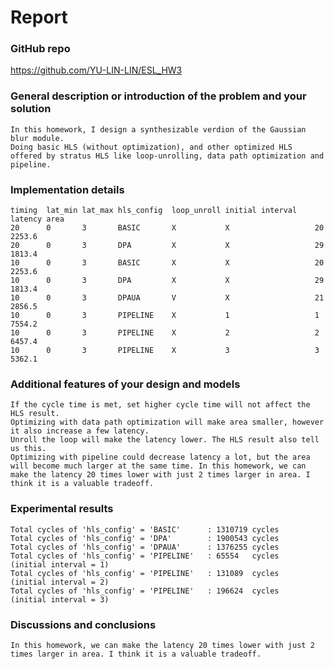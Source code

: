 # Report

### GitHub repo
https://github.com/YU-LIN-LIN/ESL_HW3

### General description or introduction of the problem and your solution
	In this homework, I design a synthesizable verdion of the Gaussian blur module.
	Doing basic HLS (without optimization), and other optimized HLS offered by stratus HLS like loop-unrolling, data path optimization and pipeline.
	
### Implementation details
	timing	lat_min	lat_max	hls_config	loop_unroll	initial interval	latency	area
	20		0		3		BASIC		X			X					20		2253.6	
	20		0		3		DPA			X			X					29		1813.4	
	10		0		3		BASIC		X			X					20		2253.6	
	10		0		3		DPA			X			X					29		1813.4	
	10		0		3		DPAUA		V			X					21		2856.5	
	10		0		3		PIPELINE	X			1					1		7554.2
	10		0		3		PIPELINE	X			2					2		6457.4	
	10		0		3		PIPELINE	X			3					3		5362.1	
### Additional features of your design and models

	If the cycle time is met, set higher cycle time will not affect the HLS result.
	Optimizing with data path optimization will make area smaller, however it also increase a few latency.
	Unroll the loop will make the latency lower. The HLS result also tell us this.
	Optimizing with pipeline could decrease latency a lot, but the area will become much larger at the same time. In this homework, we can make the latency 20 times lower with just 2 times larger in area. I think it is a valuable tradeoff.

### Experimental results
	Total cycles of 'hls_config' = 'BASIC' 		: 1310719 cycles
	Total cycles of 'hls_config' = 'DPA'  		: 1900543 cycles
	Total cycles of 'hls_config' = 'DPAUA'		: 1376255 cycles
	Total cycles of 'hls_config' = 'PIPELINE' 	: 65554   cycles	(initial interval = 1)
	Total cycles of 'hls_config' = 'PIPELINE' 	: 131089  cycles	(initial interval = 2)
	Total cycles of 'hls_config' = 'PIPELINE' 	: 196624  cycles	(initial interval = 3)

### Discussions and conclusions

	In this homework, we can make the latency 20 times lower with just 2 times larger in area. I think it is a valuable tradeoff.
